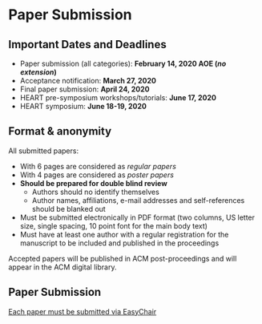 # Paper Submission

## Important Dates and Deadlines

* Paper submission (all categories): **February 14, 2020 AOE (_no extension_)**
* Acceptance notification: **March 27, 2020**
* Final paper submission: **April 24, 2020**
* HEART pre-symposium workshops/tutorials: **June 17, 2020**
* HEART symposium: **June 18-19, 2020**

## Format & anonymity

All submitted papers:

* With 6 pages are considered as _regular papers_
* With 4 pages are considered as _poster papers_
* **Should be prepared for double blind review**
	* Authors should no identify themselves
	* Author names, affiliations, e-mail addresses and self-references should be blanked out
* Must be submitted electronically in PDF format (two columns, US letter size, single spacing, 10 point font for the main body text)
* Must have at least one author with a regular registration for the manuscript to be included and published in the proceedings

Accepted papers will be published in ACM post-proceedings and will appear in the ACM digital library.

## Paper Submission

 [Each paper must be submitted via EasyChair](https://www.easychair.org/conferences/conference?conf=heart-2020)
